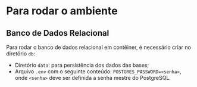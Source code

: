 # Para rodar o ambiente

## Banco de Dados Relacional

Para rodar o banco de dados relacional em contêiner, é necessário criar no diretório `db`:

- Diretório `data`: para persistência dos dados das bases;
- Arquivo `.env` com o seguinte conteúdo: `POSTGRES_PASSWORD=<senha>`, onde `<senha>` deve ser definida a senha mestre do PostgreSQL.
